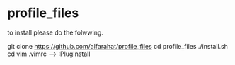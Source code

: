 # profile_files
to install please do the folwwing.

git clone https://github.com/alfarahat/profile_files
cd profile_files
./install.sh
cd 
vim .vimrc --> :PlugInstall

